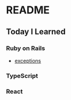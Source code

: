 # README

## Today I Learned

### Ruby on Rails

- [exceptions](https://github.com/Croissant0719/TIL/blob/master/Ruby-on-Rails/exception.md)

### TypeScript

### React
